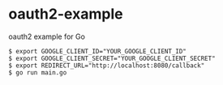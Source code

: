 # oauth2-example
oauth2 example for Go

```
$ export GOOGLE_CLIENT_ID="YOUR_GOOGLE_CLIENT_ID"
$ export GOOGLE_CLIENT_SECRET="YOUR_GOOGLE_CLIENT_SECRET"
$ export REDIRECT_URL="http://localhost:8080/callback"
$ go run main.go
```
